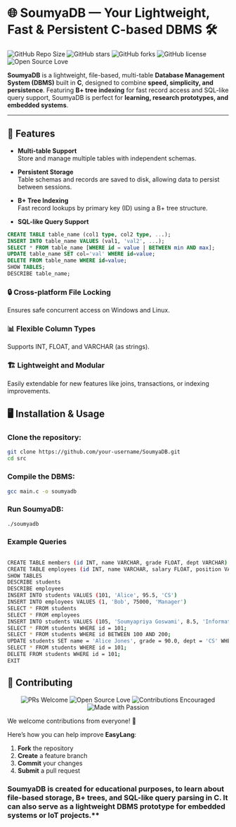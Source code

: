 # 🌐 SoumyaDB — Your Lightweight, Fast & Persistent C-based DBMS 🛠️

![GitHub Repo Size](https://img.shields.io/github/repo-size/your-username/SoumyaDB?color=blue)
![GitHub stars](https://img.shields.io/github/stars/your-username/SoumyaDB?color=yellow)
![GitHub forks](https://img.shields.io/github/forks/your-username/SoumyaDB?color=green)
![GitHub license](https://img.shields.io/github/license/your-username/SoumyaDB?color=orange)
![Open Source Love](https://img.shields.io/badge/Open%20Source-❤️-red)

**SoumyaDB** is a lightweight, file-based, multi-table **Database Management System (DBMS)** built in **C**, designed to combine **speed, simplicity, and persistence**. Featuring **B+ tree indexing** for fast record access and SQL-like query support, SoumyaDB is perfect for **learning, research prototypes, and embedded systems**.

---

## 🌟 Features

- **Multi-table Support**  
  Store and manage multiple tables with independent schemas.  

- **Persistent Storage**  
  Table schemas and records are saved to disk, allowing data to persist between sessions.

- **B+ Tree Indexing**  
  Fast record lookups by primary key (ID) using a B+ tree structure.

- **SQL-like Query Support**  

```sql
CREATE TABLE table_name (col1 type, col2 type, ...);
INSERT INTO table_name VALUES (val1, 'val2', ...);
SELECT * FROM table_name [WHERE id = value | BETWEEN min AND max];
UPDATE table_name SET col='val' WHERE id=value;
DELETE FROM table_name WHERE id=value;
SHOW TABLES;
DESCRIBE table_name;
```
### 🔒 Cross-platform File Locking
Ensures safe concurrent access on Windows and Linux.

### 📊 Flexible Column Types
Supports INT, FLOAT, and VARCHAR (as strings).

### 🏗️ Lightweight and Modular
Easily extendable for new features like joins, transactions, or indexing improvements.

## 🖥️ Installation & Usage

### Clone the repository:
```bash
git clone https://github.com/your-username/SoumyaDB.git
cd src
```

### Compile the DBMS:
```bash
gcc main.c -o soumyadb

```
### Run SoumyaDB:
```bash
./soumyadb
```
### Example Queries

```bash

CREATE TABLE members (id INT, name VARCHAR, grade FLOAT, dept VARCHAR)
CREATE TABLE employees (id INT, name VARCHAR, salary FLOAT, position VARCHAR)
SHOW TABLES
DESCRIBE students
DESCRIBE employees
INSERT INTO students VALUES (101, 'Alice', 95.5, 'CS')
INSERT INTO employees VALUES (1, 'Bob', 75000, 'Manager')
SELECT * FROM students
SELECT * FROM employees
INSERT INTO students VALUES (105, 'Soumyapriya Goswami', 8.5, 'Information Technology');
SELECT * FROM students WHERE id = 101;
SELECT * FROM students WHERE id BETWEEN 100 AND 200;
UPDATE students SET name = 'Alice Jones', grade = 90.0, dept = 'CS' WHERE id = 101;
SELECT * FROM students WHERE id = 101;
DELETE FROM students WHERE id = 101;
EXIT
```
## 🤝 Contributing

<p align="center">
  <img src="https://img.shields.io/badge/PRs-Welcome-brightgreen.svg?style=for-the-badge" alt="PRs Welcome">
  <img src="https://img.shields.io/badge/Open%20Source-%E2%9D%A4-red.svg?style=for-the-badge" alt="Open Source Love">
  <img src="https://img.shields.io/badge/Contributions-Encouraged-blue.svg?style=for-the-badge" alt="Contributions Encouraged">
  <img src="https://img.shields.io/badge/Made%20with-%F0%9F%92%9A%20Passion-yellow.svg?style=for-the-badge" alt="Made with Passion">
</p>

We welcome contributions from everyone! 🚀  

Here’s how you can help improve **EasyLang**:

1. **Fork** the repository  
2. **Create** a feature branch  
3. **Commit** your changes  
4. **Submit** a pull request  
### SoumyaDB is created for educational purposes, to learn about file-based storage, B+ trees, and SQL-like query parsing in C. It can also serve as a lightweight DBMS prototype for embedded systems or IoT projects.**
